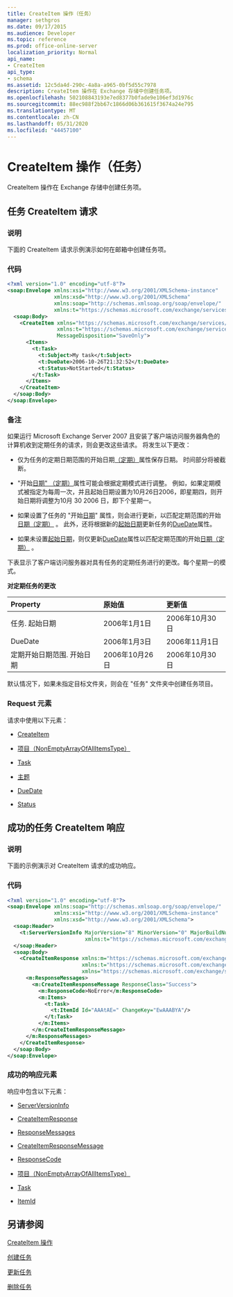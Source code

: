 ```yaml
---
title: CreateItem 操作（任务）
manager: sethgros
ms.date: 09/17/2015
ms.audience: Developer
ms.topic: reference
ms.prod: office-online-server
localization_priority: Normal
api_name:
- CreateItem
api_type:
- schema
ms.assetid: 12c5da4d-290c-4a8a-a965-0bf5d55c7978
description: CreateItem 操作在 Exchange 存储中创建任务项。
ms.openlocfilehash: 502108843193e7ed8377b0fade9e106ef3d1976c
ms.sourcegitcommit: 88ec988f2bb67c1866d06b361615f3674a24e795
ms.translationtype: MT
ms.contentlocale: zh-CN
ms.lasthandoff: 05/31/2020
ms.locfileid: "44457100"
---
```

# <a name="createitem-operation-task"></a>CreateItem 操作（任务）

CreateItem 操作在 Exchange 存储中创建任务项。
  
## <a name="task-createitem-request"></a>任务 CreateItem 请求

### <a name="description"></a>说明

下面的 CreateItem 请求示例演示如何在邮箱中创建任务项。
  
### <a name="code"></a>代码

```XML
<?xml version="1.0" encoding="utf-8"?>
<soap:Envelope xmlns:xsi="http://www.w3.org/2001/XMLSchema-instance"
               xmlns:xsd="http://www.w3.org/2001/XMLSchema"
               xmlns:soap="http://schemas.xmlsoap.org/soap/envelope/"
               xmlns:t="https://schemas.microsoft.com/exchange/services/2006/types">
  <soap:Body>
    <CreateItem xmlns="https://schemas.microsoft.com/exchange/services/2006/messages"
                xmlns:t="https://schemas.microsoft.com/exchange/services/2006/types" 
                MessageDisposition="SaveOnly">
      <Items>
        <t:Task>
          <t:Subject>My task</t:Subject>
          <t:DueDate>2006-10-26T21:32:52</t:DueDate>
          <t:Status>NotStarted</t:Status>
        </t:Task>
      </Items>
    </CreateItem>
  </soap:Body>
</soap:Envelope>
```

### <a name="comments"></a>备注

如果运行 Microsoft Exchange Server 2007 且安装了客户端访问服务器角色的计算机收到定期任务的请求，则会更改这些请求。 将发生以下更改：
  
- 仅为任务的定期日期范围的开始日期[（定期）](startdate-recurrence.md)属性保存日期。 时间部分将被截断。 
    
- "开始[日期" （定期）](startdate-recurrence.md)属性可能会根据定期模式进行调整。 例如，如果定期模式被指定为每周一次，并且起始日期设置为10月26日2006，即星期四，则开始日期将调整为10月 30 2006 日，即下个星期一。 
    
- 如果设置了任务的 "开始[日期](startdate.md)" 属性，则会进行更新，以匹配定期范围的开始[日期（定期）](startdate-recurrence.md) 。 此外，还将根据新的[起始日期](startdate.md)更新任务的[DueDate](duedate.md)属性。
    
- 如果未设置[起始日期](startdate.md)，则仅更新[DueDate](duedate.md)属性以匹配定期范围的开始[日期（定期）](startdate-recurrence.md) 。 
    
下表显示了客户端访问服务器对具有任务的定期任务进行的更改。每个星期一的模式。
  
**对定期任务的更改**

|**Property**|**原始值**|**更新值**|
|:-----|:-----|:-----|
|任务. 起始日期  <br/> |2006年1月1日  <br/> |2006年10月30日  <br/> |
|DueDate  <br/> |2006年1月3日  <br/> |2006年11月1日  <br/> |
|定期开始日期范围. 开始日期  <br/> |2006年10月26日  <br/> |2006年10月30日  <br/> |
   
默认情况下，如果未指定目标文件夹，则会在 "任务" 文件夹中创建任务项目。
  
### <a name="request-elements"></a>Request 元素

请求中使用以下元素：
  
- [CreateItem](createitem.md)
    
- [项目（NonEmptyArrayOfAllItemsType）](items-nonemptyarrayofallitemstype.md)
    
- [Task](task.md)
    
- [主题](subject.md)
    
- [DueDate](duedate.md)
    
- [Status](status.md)
    
## <a name="successful-task-createitem-response"></a>成功的任务 CreateItem 响应

### <a name="description"></a>说明

下面的示例演示对 CreateItem 请求的成功响应。
  
### <a name="code"></a>代码

```XML
<?xml version="1.0" encoding="utf-8"?>
<soap:Envelope xmlns:soap="http://schemas.xmlsoap.org/soap/envelope/" 
               xmlns:xsi="http://www.w3.org/2001/XMLSchema-instance" 
               xmlns:xsd="http://www.w3.org/2001/XMLSchema">
  <soap:Header>
    <t:ServerVersionInfo MajorVersion="8" MinorVersion="0" MajorBuildNumber="653" MinorBuildNumber="0" 
                         xmlns:t="https://schemas.microsoft.com/exchange/services/2006/types"/>
  </soap:Header>
  <soap:Body>
    <CreateItemResponse xmlns:m="https://schemas.microsoft.com/exchange/services/2006/messages" 
                        xmlns:t="https://schemas.microsoft.com/exchange/services/2006/types" 
                        xmlns="https://schemas.microsoft.com/exchange/services/2006/messages">
      <m:ResponseMessages>
        <m:CreateItemResponseMessage ResponseClass="Success">
          <m:ResponseCode>NoError</m:ResponseCode>
          <m:Items>
            <t:Task>
              <t:ItemId Id="AAAtAE=" ChangeKey="EwAAABYA"/>
            </t:Task>
          </m:Items>
        </m:CreateItemResponseMessage>
      </m:ResponseMessages>
    </CreateItemResponse>
  </soap:Body>
</soap:Envelope>
```

### <a name="successful-response-elements"></a>成功的响应元素

响应中包含以下元素：
  
- [ServerVersionInfo](serverversioninfo.md)
    
- [CreateItemResponse](createitemresponse.md)
    
- [ResponseMessages](responsemessages.md)
    
- [CreateItemResponseMessage](createitemresponsemessage.md)
    
- [ResponseCode](responsecode.md)
    
- [项目（NonEmptyArrayOfAllItemsType）](items-nonemptyarrayofallitemstype.md)
    
- [Task](task.md)
    
- [ItemId](itemid.md)
    
## <a name="see-also"></a>另请参阅



[CreateItem 操作](createitem-operation.md)


[创建任务](https://msdn.microsoft.com/library/0ef97334-e8a0-4f67-a23a-dd9e2bbad49f%28Office.15%29.aspx)
  
[更新任务](https://msdn.microsoft.com/library/0a1bf360-d40c-4a99-929b-4c73a14394d5%28Office.15%29.aspx)
  
[删除任务](https://msdn.microsoft.com/library/a3d7e25f-8a35-4901-b1d9-d31f418ab340%28Office.15%29.aspx)

